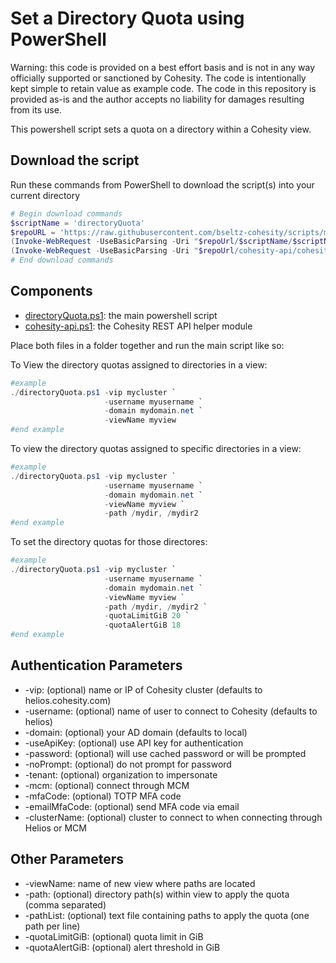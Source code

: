 # Set a Directory Quota using PowerShell

Warning: this code is provided on a best effort basis and is not in any way officially supported or sanctioned by Cohesity. The code is intentionally kept simple to retain value as example code. The code in this repository is provided as-is and the author accepts no liability for damages resulting from its use.

This powershell script sets a quota on a directory within a Cohesity view.

## Download the script

Run these commands from PowerShell to download the script(s) into your current directory

```powershell
# Begin download commands
$scriptName = 'directoryQuota'
$repoURL = 'https://raw.githubusercontent.com/bseltz-cohesity/scripts/master/powershell'
(Invoke-WebRequest -UseBasicParsing -Uri "$repoUrl/$scriptName/$scriptName.ps1").content | Out-File "$scriptName.ps1"; (Get-Content "$scriptName.ps1") | Set-Content "$scriptName.ps1"
(Invoke-WebRequest -UseBasicParsing -Uri "$repoUrl/cohesity-api/cohesity-api.ps1").content | Out-File cohesity-api.ps1; (Get-Content cohesity-api.ps1) | Set-Content cohesity-api.ps1
# End download commands
```

## Components

* [directoryQuota.ps1](https://raw.githubusercontent.com/bseltz-cohesity/scripts/master/powershell/directoryQuota/directoryQuota.ps1): the main powershell script
* [cohesity-api.ps1](https://raw.githubusercontent.com/bseltz-cohesity/scripts/master/powershell/cohesity-api/cohesity-api.ps1): the Cohesity REST API helper module

Place both files in a folder together and run the main script like so:

To View the directory quotas assigned to directories in a view:

```powershell
#example
./directoryQuota.ps1 -vip mycluster `
                     -username myusername `
                     -domain mydomain.net `
                     -viewName myview
#end example
```

To view the directory quotas assigned to specific directories in a view:

```powershell
#example
./directoryQuota.ps1 -vip mycluster `
                     -username myusername `
                     -domain mydomain.net `
                     -viewName myview `
                     -path /mydir, /mydir2
#end example
```

To set the directory quotas for those directores:

```powershell
#example
./directoryQuota.ps1 -vip mycluster `
                     -username myusername `
                     -domain mydomain.net `
                     -viewName myview `
                     -path /mydir, /mydir2 `
                     -quotaLimitGiB 20 `
                     -quotaAlertGiB 18
#end example
```

## Authentication Parameters

* -vip: (optional) name or IP of Cohesity cluster (defaults to helios.cohesity.com)
* -username: (optional) name of user to connect to Cohesity (defaults to helios)
* -domain: (optional) your AD domain (defaults to local)
* -useApiKey: (optional) use API key for authentication
* -password: (optional) will use cached password or will be prompted
* -noPrompt: (optional) do not prompt for password
* -tenant: (optional) organization to impersonate
* -mcm: (optional) connect through MCM
* -mfaCode: (optional) TOTP MFA code
* -emailMfaCode: (optional) send MFA code via email
* -clusterName: (optional) cluster to connect to when connecting through Helios or MCM

## Other Parameters

* -viewName: name of new view where paths are located
* -path: (optional) directory path(s) within view to apply the quota (comma separated)
* -pathList: (optional) text file containing paths to apply the quota (one path per line)
* -quotaLimitGiB: (optional) quota limit in GiB
* -quotaAlertGiB: (optional) alert threshold in GiB
